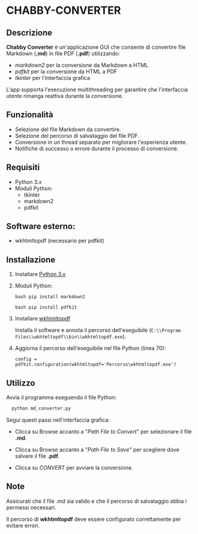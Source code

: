 # CHABBY-CONVERTER

## **Descrizione**

**Chabby Converter** è un'applicazione GUI che consente di convertire file Markdown (**.md**) in file PDF (**.pdf**) utilizzando:

- *markdown2* per la conversione da Markdown a HTML
- *pdfkit* per la conversione da HTML a PDF
- *tkinter* per l'interfaccia grafica

L'app supporta l'esecuzione multithreading per garantire che l'interfaccia utente rimanga reattiva durante la conversione.

## **Funzionalità**

- Selezione del file Markdown da convertire.
- Selezione del percorso di salvataggio del file PDF.
- Conversione in un thread separato per migliorare l'esperienza utente.
- Notifiche di successo o errore durante il processo di conversione.

## **Requisiti**

- Python 3.x
- Moduli Python:
  - tkinter
  - markdown2
  - pdfkit

## **Software esterno**:

- wkhtmltopdf (necessario per pdfkit)

## **Installazione**

  1. Installare [Python 3.x](https://www.python.org/downloads/)

  2. Moduli Python:

      ```bash pip install markdown2```

      ```bash pip install pdfkit```

  3. Installare [wkhtmltopdf](https://wkhtmltopdf.org/downloads.html)

      Installa il software e annota il percorso dell'eseguibile (```C:\\Program Files\\wkhtmltopdf\\bin\\wkhtmltopdf.exe```).

  4. Aggiorna il percorso dell'eseguibile nel file Python (linea 70):

      ```config = pdfkit.configuration(wkhtmltopdf='Percorso\wkhtmltopdf.exe')```

## **Utilizzo**

Avvia il programma eseguendo il file Python:

  ```bash
    python md_converter.py
  ```

Segui questi passi nell'interfaccia grafica:

- Clicca su Browse accanto a "*Path File to Convert*" per selezionare il file **.md**.

- Clicca su Browse accanto a "*Path File to Save*" per scegliere dove salvare il file **.pdf**.

- Clicca su *CONVERT* per avviare la conversione.

## **Note**

Assicurati che il file *.md* sia valido e che il percorso di salvataggio abbia i permessi necessari.

Il percorso di **wkhtmltopdf** deve essere configurato correttamente per evitare errori.
